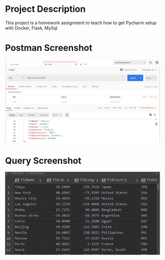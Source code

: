 # Project Description
This project is a homework assignment to teach how to get Pycharm setup with Docker, Flask, MySql

# Postman Screenshot
![postman request output](screenshots/postman.png)

# Query Screenshot
![pycharm data query](screenshots/database.JPG)